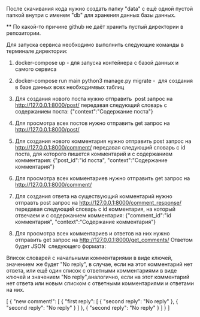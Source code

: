 После скачивания кода нужно создать папку "data" с ещё одной пустой папкой внутри с именем "db" для хранения данных базы данных.

** По какой-то причине github не даёт хранить пустый директории в репозитории.

Для запуска сервиса необходимо выполнить следующие команды в терминале директории:
1. docker-compose up - для запуска контейнера с базой данных и самого сервиса
2. docker-compose run main python3 manage.py migrate -  для создания в базе данных всех необходимвых таблиц

1. Для создания нового поста нужно отправить  post запрос на http://127.0.0.1:8000/post/ передавая следующий словарь с содержанием поста:
{"context":"Содержание поста"}

2. Для просмотра всех постов нужно отправить get запрос на http://127.0.0.1:8000/post/

3. Для создания нового комментария нужно отправить post запрос на http://127.0.0.1:8000/comment/ передавая следующий словарь с id поста, для которого пишется комментарий и 
с содержанием комментария:
{"post_id":"id поста", "context":"Содержание комментария"}

4. Для просмотра всех комментариев нужно отправить get запрос на http://127.0.0.1:8000/comment/

5. Для создания ответа на существующий комментарий нужно отправть post запрос на http://127.0.0.1:8000/comment_response/ передавая следующий словарь с id комментария, на который отвечаем и с содержанием комментария:
{"comment_id":"id комментария", "context":"Содержание комментария"}

4. Для просмотра всех комментариев и ответов на них нужно отправить get запрос на http://127.0.0.1:8000/get_comments/
Ответом будет JSON  следующего формата:

Вписок словарей с начальными комментариями в виде ключей, значением же будет "No reply", в случае, если на этот комментарий нет ответа, или ещё один список
с ответными комментариями в виде ключей и значением "No reply",аналогично, если на этот комментарий нет ответа или новым списком с ответными комментариями
и ответами на них.

[
    {
        "new comment!": [
            {
                "first reply": [
                    {
                        "second reply": "No reply"
                    },
                    {
                        "second reply": "No reply"
                    }
                ]
            },
            {
                "second reply": "No reply"
            }
        ]
    }
]
